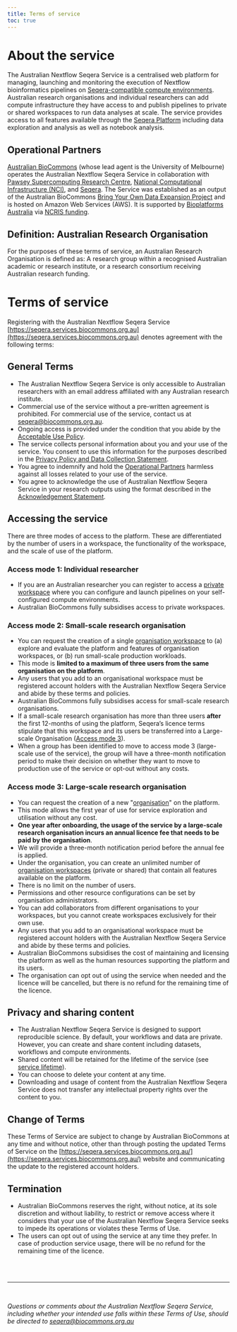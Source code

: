 ```yaml
---
title: Terms of service
toc: true
---
```


# About the service

The Australian Nextflow Seqera Service is a centralised web platform for managing, launching and monitoring the execution of Nextflow bioinformatics pipelines on [Seqera-compatible compute environments](https://help.tower.nf/latest/compute-envs/overview/). Australian research organisations and individual researchers can add compute infrastructure they have access to and publish pipelines to private or shared workspaces to run data analyses at scale. The service provides access to all features available through the [Seqera Platform](https://seqera.io/platform/) including data exploration and analysis as well as notebook analysis.

## Operational Partners

[Australian BioCommons](https://www.biocommons.org.au/) (whose lead agent is the University of Melbourne) operates the Australian Nextflow Seqera Service in collaboration with [Pawsey Supercomputing Research Centre](https://pawsey.org.au/), [National Computational Infrastructure (NCI)](https://nci.org.au/), and [Seqera](https://seqera.io/). The Service was established as an output of the Australian BioCommons [Bring Your Own Data Expansion Project](https://www.biocommons.org.au/byo-data-platform-expansion) and is hosted on Amazon Web Services (AWS). It is supported by [Bioplatforms Australia](https://www.bioplatforms.com/) via [NCRIS funding](https://www.education.gov.au/ncris).

## Definition: Australian Research Organisation

For the purposes of these terms of service, an Australian Research Organisation is defined as: A research group within a recognised Australian academic or research institute, or a research consortium receiving Australian research funding.

# Terms of service

Registering with the Australian Nextflow Seqera Service [https://seqera.services.biocommons.org.au](https://seqera.services.biocommons.org.au) denotes agreement with the following terms:

## General Terms

- The Australian Nextflow Seqera Service is only accessible to Australian researchers with an email address affiliated with any Australian research institute. 
- Commercial use of the service without a pre-written agreement is prohibited. For commercial use of the service, contact us at <seqera@biocommons.org.au>.
- Ongoing access is provided under the condition that you abide by the [Acceptable Use Policy](/nextflow-seqera/main/acceptable-use).
- The service collects personal information about you and your use of the service. You consent to use this information for the purposes described in the [Privacy Policy and Data Collection Statement](/nextflow-seqera/main/privacy).
- You agree to indemnify and hold the [Operational Partners](#operational-partners) harmless against all losses related to your use of the service. 
- You agree to acknowledge the use of Australian Nextflow Seqera Service in your research outputs using the format described in the [Acknowledgement Statement](/nextflow-seqera/main/acknowledgement).


## Accessing the service

There are three modes of access to the platform. These are differentiated by the number of users in a workspace, the functionality of the workspace, and the scale of use of the platform. 

### Access mode 1: Individual researcher

- If you are an Australian researcher you can register to access a [private workspace](https://help.tower.nf/latest/core-concepts/definitions/#workspaces) where you can configure and launch pipelines on your self-configured compute environments.
- Australian BioCommons fully subsidises access to private workspaces.

### Access mode 2: Small-scale research organisation

- You can request the creation of a single [organisation workspace](https://docs.seqera.io/platform/latest/orgs-and-teams/workspace-management) to (a) explore and evaluate the platform and features of organisation workspaces, or (b) run small-scale production workloads.
- This mode is **limited to a maximum of three users from the same organisation on the platform**.
- Any users that you add to an organisational workspace must be registered account holders with the Australian Nextflow Seqera Service and abide by these terms and policies.
- Australian BioCommons fully subsidises access for small-scale research organisations.
- If a small-scale research organisation has more than three users **after** the first 12-months of using the platform, Seqera’s licence terms stipulate that this workspace and its users be transferred into a Large-scale Organisation ([Access mode 3](#access-mode-3-large-scale-research-organisation)).
- When a group has been identified to move to access mode 3 (large-scale use of the service), the group will have a three-month notification period to make their decision on whether they want to move to production use of the service or opt-out without any costs.

### Access mode 3: Large-scale research organisation

- You can request the creation of a new "[organisation](https://docs.seqera.io/platform/latest/orgs-and-teams/organizations)" on the platform.
- This mode allows the first year of use for service exploration and utilisation without any cost.
- **One year after onboarding, the usage of the service by a large-scale research organisation incurs an annual licence fee that needs to be paid by the organisation**.
- We will provide a three-month notification period before the annual fee is applied.
- Under the organisation, you can create an unlimited number of [organisation workspaces](https://docs.seqera.io/platform/latest/orgs-and-teams/workspace-management) (private or shared) that contain all features available on the platform.
- There is no limit on the number of users.
- Permissions and other resource configurations can be set by organisation administrators.
- You can add collaborators from different organisations to your workspaces, but you cannot create workspaces exclusively for their own use.
- Any users that you add to an organisational workspace must be registered account holders with the Australian Nextflow Seqera Service and abide by these terms and policies.
- Australian BioCommons subsidises the cost of maintaining and licensing the platform as well as the human resources supporting the platform and its users.
- The organisation can opt out of using the service when needed and the licence will be cancelled, but there is no refund for the remaining time of the licence.


## Privacy and sharing content

- The Australian Nextflow Seqera Service is designed to support reproducible science. By default, your workflows and data are private. However, you can create and share content including datasets, workflows and compute environments.
- Shared content will be retained for the lifetime of the service (see [service lifetime](/nextflow-seqera/main/service-commitments)).
- You can choose to delete your content at any time.
- Downloading and usage of content from the Australian Nextflow Seqera Service does not transfer any intellectual property rights over the content to you.


## Change of Terms

These Terms of Service are subject to change by Australian BioCommons at any time and without notice, other than through posting the updated Terms of Service on the [https://seqera.services.biocommons.org.au/](https://seqera.services.biocommons.org.au/) website and communicating the update to the registered account holders.


## Termination

- Australian BioCommons reserves the right, without notice, at its sole discretion and without liability, to restrict or remove access where it considers that your use of the Australian Nextflow Seqera Service seeks to impede its operations or violates these Terms of Use.
- The users can opt out of using the service at any time they prefer. In case of production service usage, there will be no refund for the remaining time of the licence.

<br/><br/>
<hr/>
<br/>

*Questions or comments about the Australian Nextflow Seqera Service, including whether your intended use falls within these Terms of Use, should be directed to <seqera@biocommons.org.au>*
